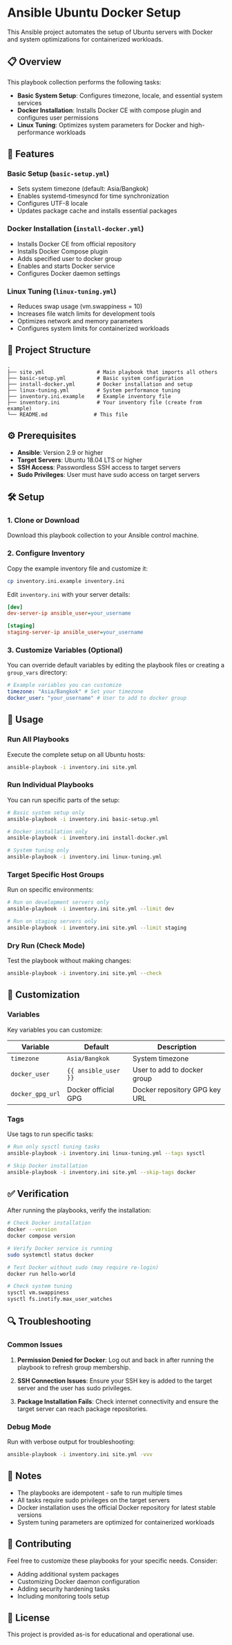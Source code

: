 # Ansible Ubuntu Docker Setup

This Ansible project automates the setup of Ubuntu servers with Docker and system optimizations for containerized workloads.

## 📋 Overview

This playbook collection performs the following tasks:

- **Basic System Setup**: Configures timezone, locale, and essential system services
- **Docker Installation**: Installs Docker CE with compose plugin and configures user permissions
- **Linux Tuning**: Optimizes system parameters for Docker and high-performance workloads

## 🚀 Features

### Basic Setup (`basic-setup.yml`)

- Sets system timezone (default: Asia/Bangkok)
- Enables systemd-timesyncd for time synchronization
- Configures UTF-8 locale
- Updates package cache and installs essential packages

### Docker Installation (`install-docker.yml`)

- Installs Docker CE from official repository
- Installs Docker Compose plugin
- Adds specified user to docker group
- Enables and starts Docker service
- Configures Docker daemon settings

### Linux Tuning (`linux-tuning.yml`)

- Reduces swap usage (vm.swappiness = 10)
- Increases file watch limits for development tools
- Optimizes network and memory parameters
- Configures system limits for containerized workloads

## 📁 Project Structure

```
.
├── site.yml                 # Main playbook that imports all others
├── basic-setup.yml          # Basic system configuration
├── install-docker.yml       # Docker installation and setup
├── linux-tuning.yml         # System performance tuning
├── inventory.ini.example    # Example inventory file
├── inventory.ini            # Your inventory file (create from example)
└── README.md               # This file
```

## ⚙️ Prerequisites

- **Ansible**: Version 2.9 or higher
- **Target Servers**: Ubuntu 18.04 LTS or higher
- **SSH Access**: Passwordless SSH access to target servers
- **Sudo Privileges**: User must have sudo access on target servers

## 🛠️ Setup

### 1. Clone or Download

Download this playbook collection to your Ansible control machine.

### 2. Configure Inventory

Copy the example inventory file and customize it:

```bash
cp inventory.ini.example inventory.ini
```

Edit `inventory.ini` with your server details:

```ini
[dev]
dev-server-ip ansible_user=your_username

[staging]
staging-server-ip ansible_user=your_username
```

### 3. Customize Variables (Optional)

You can override default variables by editing the playbook files or creating a `group_vars` directory:

```yaml
# Example variables you can customize
timezone: "Asia/Bangkok" # Set your timezone
docker_user: "your_username" # User to add to docker group
```

## 🚀 Usage

### Run All Playbooks

Execute the complete setup on all Ubuntu hosts:

```bash
ansible-playbook -i inventory.ini site.yml
```

### Run Individual Playbooks

You can run specific parts of the setup:

```bash
# Basic system setup only
ansible-playbook -i inventory.ini basic-setup.yml

# Docker installation only
ansible-playbook -i inventory.ini install-docker.yml

# System tuning only
ansible-playbook -i inventory.ini linux-tuning.yml
```

### Target Specific Host Groups

Run on specific environments:

```bash
# Run on development servers only
ansible-playbook -i inventory.ini site.yml --limit dev

# Run on staging servers only
ansible-playbook -i inventory.ini site.yml --limit staging
```

### Dry Run (Check Mode)

Test the playbook without making changes:

```bash
ansible-playbook -i inventory.ini site.yml --check
```

## 🔧 Customization

### Variables

Key variables you can customize:

| Variable         | Default              | Description                   |
| ---------------- | -------------------- | ----------------------------- |
| `timezone`       | `Asia/Bangkok`       | System timezone               |
| `docker_user`    | `{{ ansible_user }}` | User to add to docker group   |
| `docker_gpg_url` | Docker official GPG  | Docker repository GPG key URL |

### Tags

Use tags to run specific tasks:

```bash
# Run only sysctl tuning tasks
ansible-playbook -i inventory.ini linux-tuning.yml --tags sysctl

# Skip Docker installation
ansible-playbook -i inventory.ini site.yml --skip-tags docker
```

## ✅ Verification

After running the playbooks, verify the installation:

```bash
# Check Docker installation
docker --version
docker compose version

# Verify Docker service is running
sudo systemctl status docker

# Test Docker without sudo (may require re-login)
docker run hello-world

# Check system tuning
sysctl vm.swappiness
sysctl fs.inotify.max_user_watches
```

## 🔍 Troubleshooting

### Common Issues

1. **Permission Denied for Docker**: Log out and back in after running the playbook to refresh group membership.

2. **SSH Connection Issues**: Ensure your SSH key is added to the target server and the user has sudo privileges.

3. **Package Installation Fails**: Check internet connectivity and ensure the target server can reach package repositories.

### Debug Mode

Run with verbose output for troubleshooting:

```bash
ansible-playbook -i inventory.ini site.yml -vvv
```

## 📝 Notes

- The playbooks are idempotent - safe to run multiple times
- All tasks require sudo privileges on the target servers
- Docker installation uses the official Docker repository for latest stable versions
- System tuning parameters are optimized for containerized workloads

## 🤝 Contributing

Feel free to customize these playbooks for your specific needs. Consider:

- Adding additional system packages
- Customizing Docker daemon configuration
- Adding security hardening tasks
- Including monitoring tools setup

## 📄 License

This project is provided as-is for educational and operational use.
